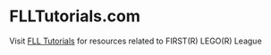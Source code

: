 <h1>FLLTutorials.com</h1>

<p>Visit <a href="http://flltutorials.com/">FLL Tutorials</a> for resources related to FIRST(R) LEGO(R) League</p>
